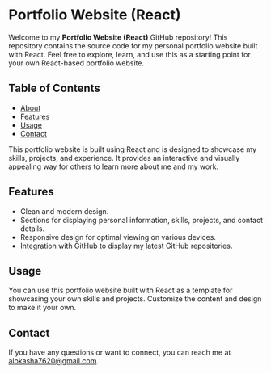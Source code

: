 

# Portfolio Website (React)
Welcome to my **Portfolio Website (React)** GitHub repository! This repository contains the source code for my personal portfolio website built with React. Feel free to explore, learn, and use this as a starting point for your own React-based portfolio website.

## Table of Contents

- [About](#about)
- [Features](#features)
- [Usage](#usage)
- [Contact](#contact)

This portfolio website is built using React and is designed to showcase my skills, projects, and experience. It provides an interactive and visually appealing way for others to learn more about me and my work.


## Features

- Clean and modern design.
- Sections for displaying personal information, skills, projects, and contact details.
- Responsive design for optimal viewing on various devices.
- Integration with GitHub to display my latest GitHub repositories.

## Usage

You can use this portfolio website built with React as a template for showcasing your own skills and projects. Customize the content and design to make it your own.

## Contact

If you have any questions or want to connect, you can reach me at alokasha7620@gmail.com.
